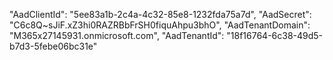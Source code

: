  "AadClientId": "5ee83a1b-2c4a-4c32-85e8-1232fda75a7d",
 "AadSecret": "C6c8Q~sJiF.xZ3hi0RAZRBbFrSH0fiquAhpu3bhO",
 "AadTenantDomain": "M365x27145931.onmicrosoft.com",
 "AadTenantId": "18f16764-6c38-49d5-b7d3-5febe06bc31e"
